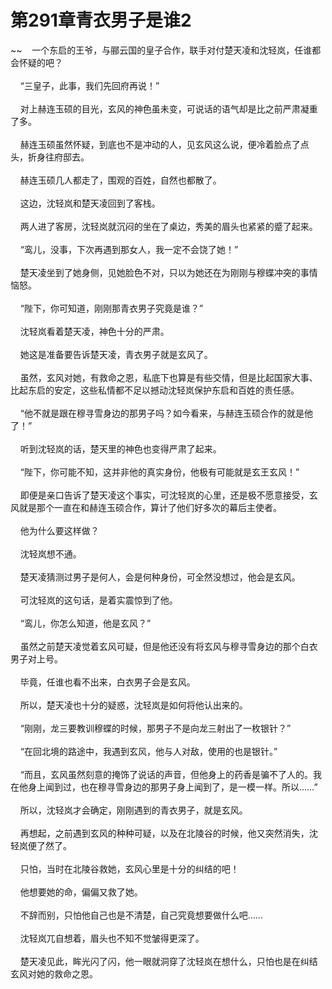 # 第291章青衣男子是谁2
~~&nbsp;&nbsp;&nbsp;&nbsp;一个东启的王爷，与郦云国的皇子合作，联手对付楚天凌和沈轻岚，任谁都会怀疑的吧？<br><br>&nbsp;&nbsp;&nbsp;&nbsp;“三皇子，此事，我们先回府再说！”<br><br>&nbsp;&nbsp;&nbsp;&nbsp;对上赫连玉硕的目光，玄风的神色虽未变，可说话的语气却是比之前严肃凝重了多。<br><br>&nbsp;&nbsp;&nbsp;&nbsp;赫连玉硕虽然怀疑，到底也不是冲动的人，见玄风这么说，便冷着脸点了点头，折身往府邸去。<br><br>&nbsp;&nbsp;&nbsp;&nbsp;赫连玉硕几人都走了，围观的百姓，自然也都散了。<br><br>&nbsp;&nbsp;&nbsp;&nbsp;这边，沈轻岚和楚天凌回到了客栈。<br><br>&nbsp;&nbsp;&nbsp;&nbsp;两人进了客房，沈轻岚就沉闷的坐在了桌边，秀美的眉头也紧紧的蹙了起来。<br><br>&nbsp;&nbsp;&nbsp;&nbsp;“鸾儿，没事，下次再遇到那女人，我一定不会饶了她！”<br><br>&nbsp;&nbsp;&nbsp;&nbsp;楚天凌坐到了她身侧，见她脸色不对，只以为她还在为刚刚与穆蝶冲突的事情恼怒。<br><br>&nbsp;&nbsp;&nbsp;&nbsp;“陛下，你可知道，刚刚那青衣男子究竟是谁？”<br><br>&nbsp;&nbsp;&nbsp;&nbsp;沈轻岚看着楚天凌，神色十分的严肃。<br><br>&nbsp;&nbsp;&nbsp;&nbsp;她这是准备要告诉楚天凌，青衣男子就是玄风了。<br><br>&nbsp;&nbsp;&nbsp;&nbsp;虽然，玄风对她，有救命之恩，私底下也算是有些交情，但是比起国家大事、比起东启的安定，这些私情都不足以撼动沈轻岚保护东启和百姓的责任感。<br><br>&nbsp;&nbsp;&nbsp;&nbsp;“他不就是跟在穆寻雪身边的那男子吗？如今看来，与赫连玉硕合作的就是他了！”<br><br>&nbsp;&nbsp;&nbsp;&nbsp;听到沈轻岚的话，楚天里的神色也变得严肃了起来。<br><br>&nbsp;&nbsp;&nbsp;&nbsp;“陛下，你可能不知，这并非他的真实身份，他极有可能就是玄王玄风！”<br><br>&nbsp;&nbsp;&nbsp;&nbsp;即便是亲口告诉了楚天凌这个事实，可沈轻岚的心里，还是极不愿意接受，玄风就是那个一直在和赫连玉硕合作，算计了他们好多次的幕后主使者。<br><br>&nbsp;&nbsp;&nbsp;&nbsp;他为什么要这样做？<br><br>&nbsp;&nbsp;&nbsp;&nbsp;沈轻岚想不通。<br><br>&nbsp;&nbsp;&nbsp;&nbsp;楚天凌猜测过男子是何人，会是何种身份，可全然没想过，他会是玄风。<br><br>&nbsp;&nbsp;&nbsp;&nbsp;可沈轻岚的这句话，是着实震惊到了他。<br><br>&nbsp;&nbsp;&nbsp;&nbsp;“鸾儿，你怎么知道，他是玄风？”<br><br>&nbsp;&nbsp;&nbsp;&nbsp;虽然之前楚天凌觉着玄风可疑，但是他还没有将玄风与穆寻雪身边的那个白衣男子对上号。<br><br>&nbsp;&nbsp;&nbsp;&nbsp;毕竟，任谁也看不出来，白衣男子会是玄风。<br><br>&nbsp;&nbsp;&nbsp;&nbsp;所以，楚天凌也十分的疑惑，沈轻岚是如何将他认出来的。<br><br>&nbsp;&nbsp;&nbsp;&nbsp;“刚刚，龙三要教训穆蝶的时候，那男子不是向龙三射出了一枚银针？”<br><br>&nbsp;&nbsp;&nbsp;&nbsp;“在回北境的路途中，我遇到玄风，他与人对敌，使用的也是银针。”<br><br>&nbsp;&nbsp;&nbsp;&nbsp;“而且，玄风虽然刻意的掩饰了说话的声音，但他身上的药香是骗不了人的。我在他身上闻到过，也在穆寻雪身边的那男子身上闻到了，是一模一样。所以……”<br><br>&nbsp;&nbsp;&nbsp;&nbsp;所以，沈轻岚才会确定，刚刚遇到的青衣男子，就是玄风。<br><br>&nbsp;&nbsp;&nbsp;&nbsp;再想起，之前遇到玄风的种种可疑，以及在北陵谷的时候，他又突然消失，沈轻岚便了然了。<br><br>&nbsp;&nbsp;&nbsp;&nbsp;只怕，当时在北陵谷救她，玄风心里是十分的纠结的吧！<br><br>&nbsp;&nbsp;&nbsp;&nbsp;他想要她的命，偏偏又救了她。<br><br>&nbsp;&nbsp;&nbsp;&nbsp;不辞而别，只怕他自己也是不清楚，自己究竟想要做什么吧……<br><br>&nbsp;&nbsp;&nbsp;&nbsp;沈轻岚兀自想着，眉头也不知不觉皱得更深了。<br><br>&nbsp;&nbsp;&nbsp;&nbsp;楚天凌见此，眸光闪了闪，他一眼就洞穿了沈轻岚在想什么，只怕也是在纠结玄风对她的救命之恩。<br><br>
                    

<script>_fwqdsqadxfw()</script>
<div><script>_dfwf1dw();</script></div>
<div><script>_dfwf1agdw();</script></div>
                